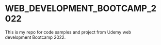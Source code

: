 # WEB_DEVELOPMENT_BOOTCAMP_2022
This is my repo for code samples and project from Udemy web development Bootcamp 2022.
